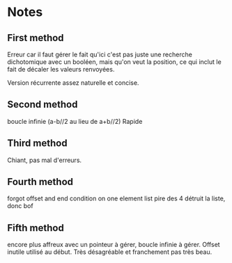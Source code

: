 # Notes

## First method

Erreur car il faut gérer le fait qu'ici c'est pas juste une recherche dichotomique avec un booléen, mais qu'on veut la position,
ce qui inclut le fait de décaler les valeurs renvoyées.

Version récurrente assez naturelle et concise.

## Second method

boucle infinie (a-b//2 au lieu de a+b//2)
Rapide

## Third method

Chiant, pas mal d'erreurs.

## Fourth method

forgot offset and end condition on one element list
pire des 4
détruit la liste, donc bof

## Fifth method

encore plus affreux avec un pointeur à gérer, boucle infinie à gérer.
Offset inutile utilisé au début.
Très désagréable et franchement pas très beau.